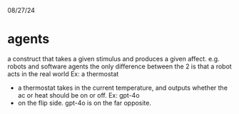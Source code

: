 08/27/24
# agents
a construct that takes a given stimulus and produces a given affect. e.g. robots and software agents
the only difference between the 2 is that a robot acts in the real world
Ex: a thermostat
- a thermostat takes in the current temperature, and outputs whether the ac or heat should be on or off. 
Ex: gpt-4o
- on the flip side. gpt-4o is on the far opposite. 